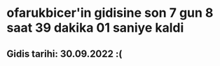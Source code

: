 # ofarukbicer'in gidisine son 7 gun 8 saat 39 dakika 01 saniye kaldi

## Gidis tarihi: 30.09.2022 :(